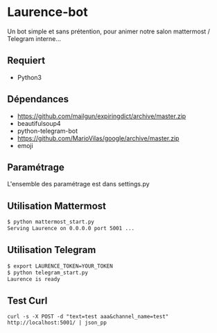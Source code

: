 # Laurence-bot
Un bot simple et sans prétention, pour animer notre salon mattermost / Telegram interne…

## Requiert   
- Python3

## Dépendances
- https://github.com/mailgun/expiringdict/archive/master.zip 
- beautifulsoup4
- python-telegram-bot
- https://github.com/MarioVilas/google/archive/master.zip
- emoji

## Paramétrage
L'ensemble des paramétrage est dans settings.py

## Utilisation Mattermost
```bash
$ python mattermost_start.py
Serving Laurence on 0.0.0.0 port 5001 ...
```

## Utilisation Telegram
```bash
$ export LAURENCE_TOKEN=YOUR_TOKEN
$ python telegram_start.py
Laurence is ready
```


## Test Curl
```
curl -s -X POST -d "text=test aaa&channel_name=test" http://localhost:5001/ | json_pp
```
